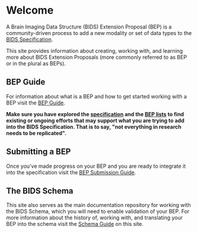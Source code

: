 # Welcome

A Brain Imaging Data Structure (BIDS) Extension Proposal (BEP) is
  a community-driven process to add a new modality or set of data types to
  the [BIDS Specification][specification].

This site provides information about creating, working with, and learning more about
  BIDS Extension Proposals (more commonly referred to as BEP or in the plural as BEPs).

## BEP Guide

For information about what is a BEP and how to get started working with a BEP visit the [BEP Guide](guide.md).

**Make sure you have explored the [specification]
  and the [BEP lists](https://bids.neuroimaging.io/get_involved.html#extending-the-bids-specification)
  to find existing or ongoing efforts that may support what you
  are trying to add into the BIDS Specification. That is to say,
  "not everything in research needs to be replicated".**

## Submitting a BEP

Once you've made progress on your BEP and you are ready to integrate it into the
  specification visit the [BEP Submission Guide](submission.md).

## The BIDS Schema

This site also serves as the main documentation repository for working with the BIDS Schema,
  which you will need to enable validation of your BEP.
  For more information about the history of, working with, and
  translating your BEP into the schema visit the [Schema Guide](schema.md) on this site.

[specification]: https://bids-specification.readthedocs.io
